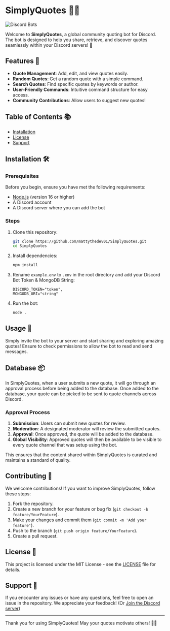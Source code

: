 # SimplyQuotes 🤖✨
![Discord Bots](https://top.gg/api/widget/upvotes/1292737804530356224.svg)

Welcome to **SimplyQuotes**, a global community quoting bot for Discord. The bot is designed to help you share, retrieve, and discover quotes seamlessly within your Discord servers! 🌟

## Features 🌈

- **Quote Management**: Add, edit, and view quotes easily.
- **Random Quotes**: Get a random quote with a simple command.
- **Search Quotes**: Find specific quotes by keywords or author.
- **User-Friendly Commands**: Intuitive command structure for easy access.
- **Community Contributions**: Allow users to suggest new quotes!

## Table of Contents 📚

- [Installation](https://github.com/mattythedev01/SimplyQuotes/blob/main/installation.md)
- [License](https://github.com/mattythedev01/SimplyQuotes/blob/main/LICENSE)
- [Support](https://discord.gg/4zaaRkTPZE)

## Installation 🛠️

### Prerequisites

Before you begin, ensure you have met the following requirements:
- [Node.js](https://nodejs.org/) (version 16 or higher)
- A Discord account
- A Discord server where you can add the bot

### Steps

1. Clone this repository:
    ```bash
    git clone https://github.com/mattythedev01/SimplyQuotes.git
    cd SimplyQuotes
    ```

2. Install dependencies:
    ```bash
    npm install
    ```

3. Rename `example.env` to `.env` in the root directory and add your Discord Bot Token & MongoDB String:
    ```
    DISCORD_TOKEN="token",
    MONGODB_URI="string"
    ```

4. Run the bot:
    ```bash
    node .
    ```

## Usage 💬

Simply invite the bot to your server and start sharing and exploring amazing quotes! Ensure to check permissions to allow the bot to read and send messages.

## Database 📦

In SimplyQuotes, when a user submits a new quote, it will go through an approval process before being added to the database. Once added to the database, your quote can be picked to be sent to quote channels across Discord.

### Approval Process

1. **Submission**: Users can submit new quotes for review.
2. **Moderation**: A designated moderator will review the submitted quotes.
3. **Approval**: Once approved, the quote will be added to the database.
4. **Global Visibility**: Approved quotes will then be available to be visible to every quote channel that was setup using the bot.

This ensures that the content shared within SimplyQuotes is curated and maintains a standard of quality.

## Contributing 🤝

We welcome contributions! If you want to improve SimplyQuotes, follow these steps:

1. Fork the repository.
2. Create a new branch for your feature or bug fix (`git checkout -b feature/YourFeature`).
3. Make your changes and commit them (`git commit -m 'Add your feature'`).
4. Push to the branch (`git push origin feature/YourFeature`).
5. Create a pull request.

## License 📄

This project is licensed under the MIT License - see the [LICENSE](LICENSE) file for details.

## Support 💖

If you encounter any issues or have any questions, feel free to open an issue in the repository. We appreciate your feedback! (Or [Join the Discord server](https://discord.gg/4zaaRkTPZE))

---

Thank you for using SimplyQuotes! May your quotes motivate others! 💬✨
